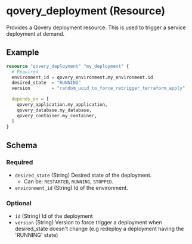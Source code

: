 # qovery_deployment (Resource)

Provides a Qovery deployment resource. This is used to trigger a service deployment at demand.


## Example
```terraform
resource "qovery_deployment" "my_deployment" {
  # Required
  environment_id = qovery_environment.my_environment.id
  desired_state  = "RUNNING"
  version        = "random_uuid_to_force_retrigger_terraform_apply"

  depends_on = [
    qovery_application.my_application,
    qovery_database.my_database,
    qovery_container.my_container,
  ]
}
```

<!-- schema generated by tfplugindocs -->
## Schema

### Required

- `desired_state` (String) Desired state of the deployment.
	- Can be: `RESTARTED`, `RUNNING`, `STOPPED`.
- `environment_id` (String) Id of the environment.

### Optional

- `id` (String) Id of the deployment
- `version` (String) Version to force trigger a deployment when desired_state doesn't change (e.g redeploy a deployment having the 'RUNNING' state)

